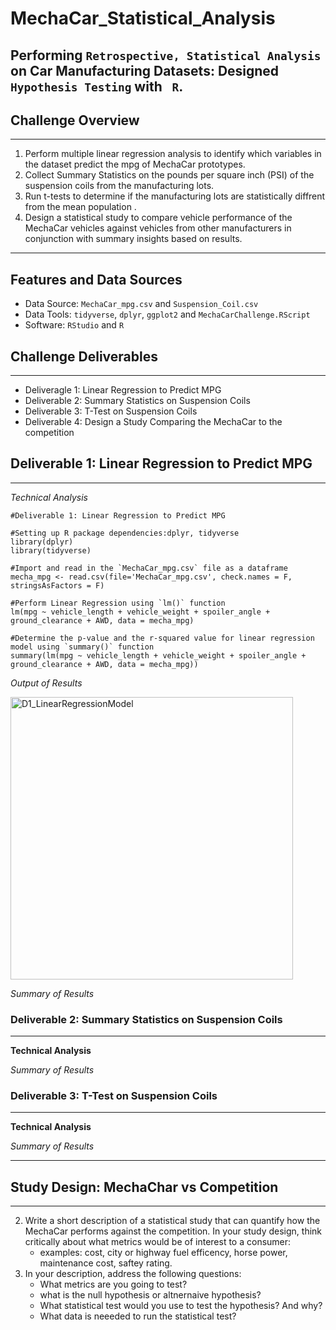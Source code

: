 # MechaCar_Statistical_Analysis
Performing `Retrospective, Statistical Analysis` on Car Manufacturing Datasets: Designed `Hypothesis Testing` with ` R`.
--

## Challenge Overview
---

1. Perform multiple linear regression analysis to identify which variables in the dataset predict the mpg of MechaCar prototypes.
2. Collect Summary Statistics on the pounds per square inch (PSI) of the suspension coils from the manufacturing lots.
3. Run t-tests to determine if the manufacturing lots are statistically diffrent from the mean population .
4. Design a statistical study to compare vehicle performance of the MechaCar vehicles against vehicles from other manufacturers in conjunction with summary insights based on results.


---
## Features and Data Sources
- Data Source: `MechaCar_mpg.csv` and `Suspension_Coil.csv`
- Data Tools: `tidyverse`, `dplyr`, `ggplot2` and `MechaCarChallenge.RScript`
- Software: `RStudio` and `R`

## Challenge Deliverables
---
- Deliveragle 1: Linear Regression to Predict MPG
- Deliverable 2: Summary Statistics on Suspension Coils
- Deliverable 3: T-Test on Suspension Coils
- Deliverable 4: Design a Study Comparing the MechaCar to the competition


## Deliverable 1: Linear Regression to Predict MPG 
---
_Technical Analysis_
```
#Deliverable 1: Linear Regression to Predict MPG

#Setting up R package dependencies:dplyr, tidyverse
library(dplyr)
library(tidyverse)

#Import and read in the `MechaCar_mpg.csv` file as a dataframe
mecha_mpg <- read.csv(file='MechaCar_mpg.csv', check.names = F, stringsAsFactors = F)

#Perform Linear Regression using `lm()` function
lm(mpg ~ vehicle_length + vehicle_weight + spoiler_angle + ground_clearance + AWD, data = mecha_mpg)

#Determine the p-value and the r-squared value for linear regression model using `summary()` function
summary(lm(mpg ~ vehicle_length + vehicle_weight + spoiler_angle + ground_clearance + AWD, data = mecha_mpg))
```
_Output of Results_

<img width="452" alt="D1_LinearRegressionModel" src="https://user-images.githubusercontent.com/77628698/119855515-f7d75180-bedf-11eb-8c8b-e46bed422d04.png">

_Summary of Results_



### Deliverable 2: Summary Statistics on Suspension Coils
---
__Technical Analysis__


_Summary of Results_



### Deliverable 3: T-Test on Suspension Coils
---
__Technical Analysis__


_Summary of Results_

---

## Study Design: MechaChar vs Competition
---
<brief intro to study design and though process behind usefullness to production>

2. Write a short description of a statistical study that can quantify how the MechaCar performs against the competition. In your study design, think critically about what metrics would be of interest to a consumer:
	- examples: cost, city or highway fuel efficency, horse power, maintenance cost, saftey rating.
3. In your description, address the following questions:
	- What metrics are you going to test?
	- what is the null hypothesis or altnernaive hypothesis?
	- What statistical test would you use to test the hypothesis? And why?
	- What data is neeeded to run the statistical test?
